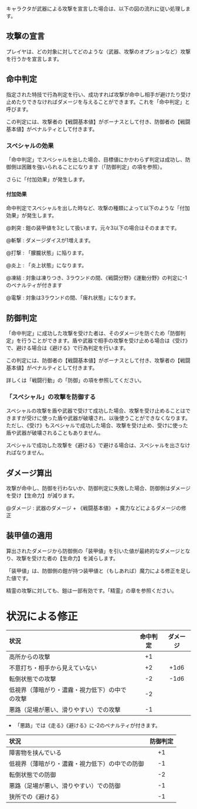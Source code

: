 キャラクタが武器による攻撃を宣言した場合は、以下の図の流れに従い処理します。


## 攻撃の宣言

プレイヤは、どの対象に対してどのような（武器、攻撃のオプションなど）攻撃を行うかを宣言します。

## 命中判定

指定された特技で行為判定を行い、成功すれば攻撃が命中し相手が避けたり受け止めたりできなければダメージを与えることができます。これを「命中判定」と呼びます。

この判定には、攻撃者の【戦闘基本値】がボーナスとして付き、防御者の【戦闘基本値】がペナルティとして付きます。

### スペシャルの効果

「命中判定」でスペシャルを出した場合、目標値にかかわらず判定は成功し、防御側は困難を強いられることになります（「防御判定」の項を参照）。

さらに「付加効果」が発生します。

#### 付加効果

命中判定でスペシャルを出した時など、攻撃の種類によって以下のような「付加効果」が発生します。

@刺突 :  鎧の装甲値を3として扱います。元々3以下の場合はそのままです。

@斬撃 :  ダメージダイスが1増えます。

@打撃 :  「朦朧状態」に陥ります。

@炎上 :  「炎上状態」になります。

@凍結 :  対象は凍りつき、3ラウンドの間、《戦闘分野》《運動分野》の判定に-1のペナルティが付きます

@電撃 :  対象は3ラウンドの間、「痺れ状態」になります。

## 防御判定

「命中判定」に成功した攻撃を受けた者は、そのダメージを防ぐため「防御判定」を行うことができます。盾や武器で相手の攻撃を受け止める場合は《受け》で、避ける場合は《避ける》で行為判定を行います。

この判定には、防御者の【戦闘基本値】がボーナスとして付き、攻撃者の【戦闘基本値】がペナルティとして付きます。

詳しくは「戦闘行動」の「防御」の項を参照してください。

### 「スペシャル」の攻撃を防御する

スペシャルの攻撃を盾や武器で受けて成功した場合、攻撃を受け止めることはできますが受けに使った盾や武器が破壊され、以後使うことができなくなります。ただし、《受け》もスペシャルで成功した場合、攻撃を受け止め、受けに使った盾や武器が破壊されることもありません。

スペシャルで成功した攻撃を《避ける》で避ける場合は、スペシャルを出さなければなりません。


## ダメージ算出

攻撃が命中し、防御を行わないか、防御判定に失敗した場合、防御側はダメージを受け【生命力】が減ります。

@ダメージ : 武器のダメージ + 《戦闘基本値》 + 魔力などによるダメージの修正

## 装甲値の適用

算出されたダメージから防御側の「装甲値」を引いた値が最終的なダメージとなり、攻撃を受けた者の【生命力】を減らします。

「装甲値」は、防御側の鎧が持つ装甲値と（もしあれば）魔力による修正を足した値です。

精霊の攻撃に対しても、鎧は一部有効です。「精霊」の章を参照ください。


# 状況による修正

| 状況 | 命中判定 | ダメージ |
| :--- | :------: | :--: |
| 高所からの攻撃 | +1 |  |
| 不意打ち・相手から見えていない | +2 | +1d6 |
| 転倒状態での攻撃 | -2 | -1d6 |
| 低視界（薄暗がり・濃霧・視力低下）の中での攻撃 | -2 |  |
| 悪路（足場が悪い、滑りやすい）での攻撃 | -1 |  |

* 「悪路」では《走る》《避ける》に-2のペナルティが付きます。

| 状況 | 防御判定 |
| :--- | :------: |
| 障害物を挟んでいる | +1 |
| 低視界（薄暗がり・濃霧・視力低下）の中での防御 | -1 |
| 転倒状態での防御 | -2 |
| 悪路（足場が悪い、滑りやすい）での防御 | -1 |
| 狭所での《避ける》 | -1 |

